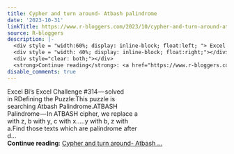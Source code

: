 ```yaml
---
title: Cypher and turn around- Atbash palindrome
date: '2023-10-31'
linkTitle: https://www.r-bloggers.com/2023/10/cypher-and-turn-around-atbash-palindrome/
source: R-bloggers
description: |-
  <div style = "width:60%; display: inline-block; float:left; "> Excel BI’s Excel Challenge #314 — solved in RDefining the Puzzle:This puzzle is searching Atbash Palindrome.ATBASH Palindrome — In ATBASH cipher, we replace a with z, b with y, c with x…..y with b, z with a.Find those texts which are palindrome after d...</div>
  <div style = "width: 40%; display: inline-block; float:right;"></div>
  <div style="clear: both;"></div>
  <strong>Continue reading</strong>: <a href="https://www.r-bloggers.com/2023/10/cypher-and-turn-around-atbash-palindrome/">Cypher and turn around- Atbash ...
disable_comments: true
---
```

<div style = "width:60%; display: inline-block; float:left; "> Excel BI’s Excel Challenge #314 — solved in RDefining the Puzzle:This puzzle is searching Atbash Palindrome.ATBASH Palindrome — In ATBASH cipher, we replace a with z, b with y, c with x…..y with b, z with a.Find those texts which are palindrome after d...</div>
<div style = "width: 40%; display: inline-block; float:right;"></div>
<div style="clear: both;"></div>
<strong>Continue reading</strong>: <a href="https://www.r-bloggers.com/2023/10/cypher-and-turn-around-atbash-palindrome/">Cypher and turn around- Atbash ...